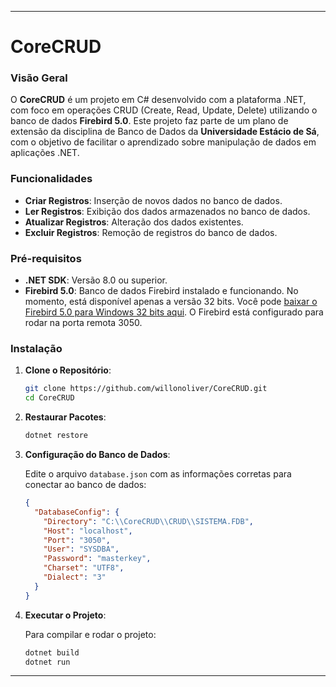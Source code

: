 
---

# CoreCRUD

### Visão Geral
O **CoreCRUD** é um projeto em C# desenvolvido com a plataforma .NET, com foco em operações CRUD (Create, Read, Update, Delete) utilizando o banco de dados **Firebird 5.0**. Este projeto faz parte de um plano de extensão da disciplina de Banco de Dados da **Universidade Estácio de Sá**, com o objetivo de facilitar o aprendizado sobre manipulação de dados em aplicações .NET.

### Funcionalidades
- **Criar Registros**: Inserção de novos dados no banco de dados.
- **Ler Registros**: Exibição dos dados armazenados no banco de dados.
- **Atualizar Registros**: Alteração dos dados existentes.
- **Excluir Registros**: Remoção de registros do banco de dados.

### Pré-requisitos
- **.NET SDK**: Versão 8.0 ou superior.
- **Firebird 5.0**: Banco de dados Firebird instalado e funcionando. No momento, está disponível apenas a versão 32 bits. Você pode [baixar o Firebird 5.0 para Windows 32 bits aqui](https://objects.githubusercontent.com/github-production-release-asset-2e65be/54005538/8a8b3f62-3ff6-4861-846c-d3d41ee81ad0?X-Amz-Algorithm=AWS4-HMAC-SHA256&X-Amz-Credential=releaseassetproduction%2F20240912%2Fus-east-1%2Fs3%2Faws4_request&X-Amz-Date=20240912T021252Z&X-Amz-Expires=300&X-Amz-Signature=421392a7e5b9c195ff4e45134cc607b471a0a88be1e441e81e2035f03084f6ea&X-Amz-SignedHeaders=host&actor_id=144534898&key_id=0&repo_id=54005538&response-content-disposition=attachment%3B%20filename%3DFirebird-5.0.1.1469-0-windows-x64.exe&response-content-type=application%2Foctet-stream). O Firebird está configurado para rodar na porta remota 3050.

### Instalação

1. **Clone o Repositório**:

   ```bash
   git clone https://github.com/willonoliver/CoreCRUD.git
   cd CoreCRUD
   ```

2. **Restaurar Pacotes**:

   ```bash
   dotnet restore
   ```

3. **Configuração do Banco de Dados**:

   Edite o arquivo `database.json` com as informações corretas para conectar ao banco de dados:

   ```json
   {
     "DatabaseConfig": {
       "Directory": "C:\\CoreCRUD\\CRUD\\SISTEMA.FDB",
       "Host": "localhost",
       "Port": "3050",
       "User": "SYSDBA",
       "Password": "masterkey",
       "Charset": "UTF8",
       "Dialect": "3"
     }
   }
   ```

4. **Executar o Projeto**:

   Para compilar e rodar o projeto:

   ```bash
   dotnet build
   dotnet run
   ```

---